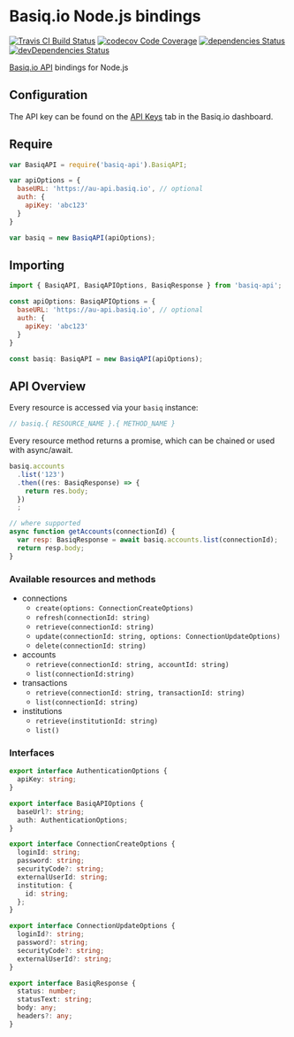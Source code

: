 # Basiq.io Node.js bindings

[![Travis CI Build Status](https://travis-ci.org/FluentDevelopment/basiq-api.svg?branch=master)](https://travis-ci.org/FluentDevelopment/basiq-api)
[![codecov Code Coverage](https://codecov.io/gh/FluentDevelopment/basiq-api/branch/master/graph/badge.svg)](https://codecov.io/gh/FluentDevelopment/basiq-api)
[![dependencies Status](https://david-dm.org/fluentdevelopment/basiq-api/status.svg)](https://david-dm.org/fluentdevelopment/basiq-api)
[![devDependencies Status](https://david-dm.org/fluentdevelopment/basiq-api/dev-status.svg)](https://david-dm.org/fluentdevelopment/basiq-api?type=dev)

[Basiq.io API][bio-api] bindings for Node.js

[bio-api]: https://basiq.io/api/

## Configuration

The API key can be found on the [API Keys][dashboard] tab in the Basiq.io dashboard.

[dashboard]: https://dashboard.basiq.io/

## Require

```javascript
var BasiqAPI = require('basiq-api').BasiqAPI;

var apiOptions = {
  baseURL: 'https://au-api.basiq.io', // optional
  auth: {
    apiKey: 'abc123'
  }
}

var basiq = new BasiqAPI(apiOptions);
```

## Importing

```javascript
import { BasiqAPI, BasiqAPIOptions, BasiqResponse } from 'basiq-api';

const apiOptions: BasiqAPIOptions = {
  baseURL: 'https://au-api.basiq.io', // optional
  auth: {
    apiKey: 'abc123'
  }
}

const basiq: BasiqAPI = new BasiqAPI(apiOptions);
```

## API Overview

Every resource is accessed via your `basiq` instance:

```javascript
// basiq.{ RESOURCE_NAME }.{ METHOD_NAME }
```

Every resource method returns a promise, which can be chained or used with async/await.

```javascript
basiq.accounts
  .list('123')
  .then((res: BasiqResponse) => {
    return res.body;
  })
  ;

// where supported
async function getAccounts(connectionId) {
  var resp: BasiqResponse = await basiq.accounts.list(connectionId);
  return resp.body;
}
```

### Available resources and methods

* connections
  * `create(options: ConnectionCreateOptions)`
  * `refresh(connectionId: string)`
  * `retrieve(connectionId: string)`
  * `update(connectionId: string, options: ConnectionUpdateOptions)`
  * `delete(connectionId: string)`
* accounts
  * `retrieve(connectionId: string, accountId: string)`
  * `list(connectionId:string)`
* transactions
  * `retrieve(connectionId: string, transactionId: string)`
  * `list(connectionId: string)`
* institutions
  * `retrieve(institutionId: string)`
  * `list()`

### Interfaces

```typescript
export interface AuthenticationOptions {
  apiKey: string;
}

export interface BasiqAPIOptions {
  baseUrl?: string;
  auth: AuthenticationOptions;
}

export interface ConnectionCreateOptions {
  loginId: string;
  password: string;
  securityCode?: string;
  externalUserId: string;
  institution: {
    id: string;
  };
}

export interface ConnectionUpdateOptions {
  loginId?: string;
  password?: string;
  securityCode?: string;
  externalUserId?: string;
}

export interface BasiqResponse {
  status: number;
  statusText: string;
  body: any;
  headers?: any;
}
```